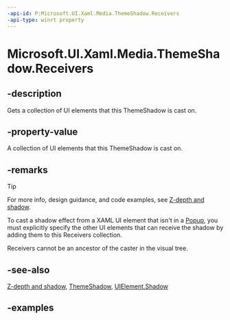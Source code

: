 ```yaml
---
-api-id: P:Microsoft.UI.Xaml.Media.ThemeShadow.Receivers
-api-type: winrt property
---
```


<!-- Property syntax.
public UIElementWeakCollection Receivers { get; }
-->

# Microsoft.UI.Xaml.Media.ThemeShadow.Receivers

## -description

Gets a collection of UI elements that this ThemeShadow is cast on.

## -property-value

A collection of UI elements that this ThemeShadow is cast on.

## -remarks

> [!TIP]
> For more info, design guidance, and code examples, see [Z-depth and shadow](/windows/apps/design/layout/depth-shadow).

To cast a shadow effect from a XAML UI element that isn't in a [Popup](../microsoft.ui.xaml.controls.primitives/popup.md), you must explicitly specify the other UI elements that can receive the shadow by adding them to this Receivers collection.

Receivers cannot be an ancestor of the caster in the visual tree.

## -see-also

[Z-depth and shadow](/windows/apps/design/layout/depth-shadow), [ThemeShadow](themeshadow.md), [UIElement.Shadow](../microsoft.ui.xaml/uielement_shadow.md)

## -examples


